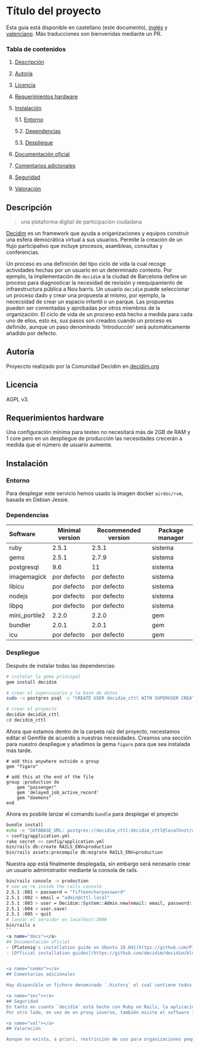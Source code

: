 # Título del proyecto

Esta guia está disponible en castellano (este documento), [inglés](README_en.md) y [valenciano](README_cat.md). Más traducciones son bienvenidas mediante un PR.

### Tabla de contenidos
1. [ Descripción ](#desc)
2. [ Autoría ](#authorship)
3. [ Licencia ](#license)
4. [ Requerimientos hardware ](#reqs)
5. [ Instalación ](#install)

	5.1. [ Entorno ](#env) 
	
	5.2. [ Dependencias ](#deps)
	
	5.3. [ Despliegue ](#deploy)


	
6. [ Documentación oficial ](#docs)
7. [ Comentarios adicionales ](#comms)
8. [ Seguridad ](#sec)
9. [ Valoración ](#val)

<a name="desc"></a>
## Descripción

> una plataforma digital de participación ciudadana

[Decidim](decidim.org) es un framework que ayuda a origanizaciones y equipos construir una esfera democrática virtual a sus usuarios. Permite la creación de un flujo participativo que incluye procesos, asambleas, consultas y conferencias.

Un proceso es una definición del tipo ciclo de vida la cual recoge actividades hechas por un usuario en un determinado contexto. Por ejemplo, la implementación de `decidim` a la ciudad de Barcelona define un proceso para diagnosticar la necesidad de revisión y reequipamiento de infraestructura pública a Nou barris.
Un usuario `decidim` puede seleccionar un proceso dado y crear una propuesta al mismo, por ejemplo, la nececsidad de crear un espacio infantil o un parque. Las propuestas pueden ser comentadas y aprobadas por otros miembros de la organización. El ciclo de vida de un proceso está hecho a medida para cada uno de ellos, esto es, sus pasos son creados cuando un proceso es definido, aunque un paso denominado 'Introduccón' será automáticamente añadido por defecto.

<a name="authorship"></a>
## Autoría

Proyeccto realizado por la Comunidad Decidim en [decidim.org](decidim.org) 
<a name="license"></a>
## Licencia
AGPL v3.

<a name="reqs"></a>
## Requerimientos hardware
Una configuración mínima para testeo no necesitará más de 2GB de RAM y 1 core pero en un despliegue de producción las necesidades crecerán a medida que el número de usuario aumente.

<a name="install"></a>
## Instalación

<a name="env"></a>
### Entorno

Para desplegar este servicio hemos usado la imagen docker `airdoc/rvm`, basada en Debian Jessie.
<a name="deps"></a>
### Dependencias
| Software | Minimal version | Recommended version | Package manager |
| :-------- | --------------- | ------------------- | --------------- |
| ruby | 2.5.1 | 2.5.1 | sistema |
| gems | 2.5.1 | 2.7.9 | sistema |
| postgresql | 9.6 | 11 | sistema | 
| imagemagick | por defecto | por defecto | sistema |
| libicu | por defecto | por defecto | sistema |
| nodejs | por defecto | por defecto | sistema |
| libpq | por defecto | por defecto | sistema |
| mini_portile2 | 2.2.0 | 2.2.0| gem |
| bundler | 2.0.1 | 2.0.1 | gem | 
| icu | por defecto | por defecto | gem | 


<a name="deploy"></a>
### Despliegue
Después de instalar todas las dependencias:
```bash
# instalar la gema principal
gem install decidim

# crear el superusuario y la base de datos 
sudo -u postgres psql -c "CREATE USER decidim_cttl WITH SUPERUSER CREATEDB NOCREATEROLE PASSWORD 'decidim_cttl'"

# crear el proyecto 
decidim decidim_cttl
cd decidim_cttl
```
Ahora que estamos dentro de la carpeta raíz del proyecto, necestamos editar el Gemfile de acuerdo a nuestras necesidades.
Creamos una sección para nuestro despliegue y añadimos la gema `figaro` para que sea instalada más tarde.

```vim
# add this anywhere outside a group
gem "figaro"

# add this at the end of the file
group :production do
	gem "passenger"
	gem 'delayed_job_active_record'
	gem "daemons"
end
```
Ahora es posbile lanzar el comando `bundle` para desplegar el proyecto

```bash
bundle install
echo -e "DATABASE_URL: postgres://decidim_cttl:decidim_cttl@localhost/decidim_prod \nSECRET_KEY_BASE:" \
> config/application.yml
rake secret >> config/application.yml
bin/rails db:create RAILS_ENV=production
bin/rails assets:precompile db:migrate RAILS_ENV=production
```
Nuestra app está finalmente desplegada, sin embargo será necesario crear un usuario administrador mediante la consola de rails.

```bash
bin/rails console -e production
# now we're inside the rails console
2.5.1 :001 > password = "fifteencharpassword"
2.5.1 :002 > email = "admin@cttl.local"
2.5.1 :003 > user = Decidim::System::Admin.new(email: email, password: password, password_confirmation: password(
2.5.1 :004 > user.save!
2.5.1 :005 > quit
# lanzar el servidor en localhost:3000
bin/rails s
``
<a name="docs"></a>
## Documentación oficial
- [Platoniq's installation guide on Ubuntu 18.04](https://github.com/Platoniq/decidim-install/blob/master/decidim-bionic.md)
- [Official installation guides](https://github.com/decidim/decidim/blob/master/docs/getting_started.md)


<a name="comms"></a>
## Comentarios adicionales

Hay disponible un fichero denominado `.history` el cual contiene todos los comandos utilizados - incluso los necesario para las dependencias - para instalar este servicio.

<a name="sec"></a>
## Seguridad
En tanto en cuanto `decidim` está hecho con Ruby on Rails, la aplicación principal es un servidor web HTTP que por sí mismo no provee la capa de seguridad HTTPS. Para acoplar la misma a nuestro proyecto recomendamos correr la aplicación principal detrás de un proxy inverso Nginx o Apache.
Por otro lado, en vez de un proxy inverso, también existe el software [passenger](https://www.phusionpassenger.com) - aka mod_ruby - el cual pude ser integrado en Nginx o Apache para manejar el servidor ruby directamente. Para ello recomendamos la guía de [platoniq](https://github.com/Platoniq/decidim-install/blob/master/decidim-bionic.md#4-installing-nginx)

<a name="val"></a>
## Valoración

Aunque no exista, a priori, restricción de uso para organizaciones pequeñas, este servicio es __gigante__ lo que implica que su instalación y preparación para producción puede ser tediosa, especialmente cuando solo el versionado de ruby es una tarea ardua en sí misma. Si se desea una instalación rápida, recomendamos la oficial mediante docker
